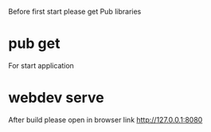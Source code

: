 Before first start please get Pub libraries
# pub get

For start application
# webdev serve

After build please open in browser link http://127.0.0.1:8080
